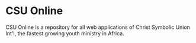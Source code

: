 # CSU Online
CSU Online is a repository for all web applications of Christ Symbolic Union Int'l, the fastest growing youth ministry in Africa. 

